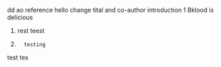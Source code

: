  dd ao reference 
hello
change tital and co-author
introduction  1 Bklood is delicious
1. rest teest 
2. 
         testing 
test tes
